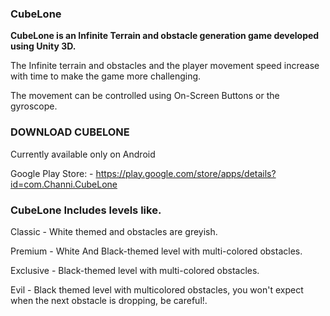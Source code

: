 ### **CubeLone**

**CubeLone is an Infinite Terrain and obstacle generation game developed using Unity 3D.**

The Infinite terrain and obstacles and the player movement speed increase with time to make the game more challenging.

The movement can be controlled using On-Screen Buttons or the gyroscope.


### **DOWNLOAD CUBELONE** 

Currently available only on Android

Google Play Store: - https://play.google.com/store/apps/details?id=com.Channi.CubeLone

### **CubeLone Includes levels like.**

Classic - White themed and obstacles are greyish.

Premium - White And Black-themed level with multi-colored obstacles.

Exclusive - Black-themed level with multi-colored obstacles.

Evil - Black themed level with multicolored obstacles, you won't expect when the next obstacle is dropping, be careful!.
